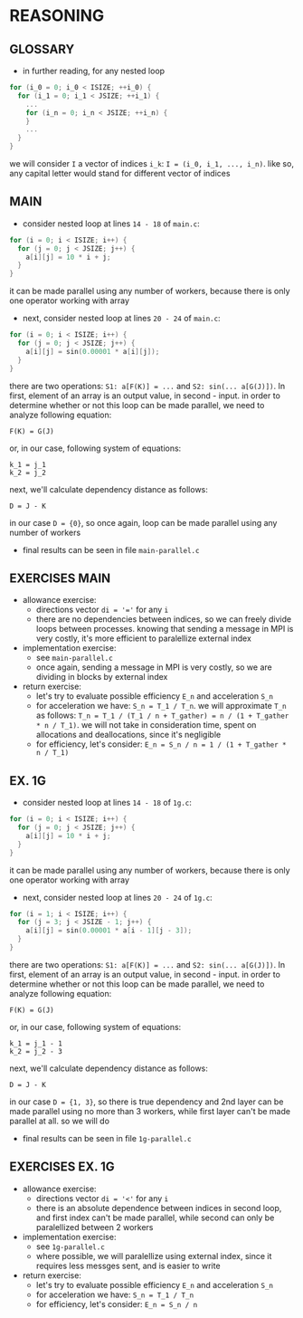 # REASONING

## GLOSSARY

- in further reading, for any nested loop

```C
for (i_0 = 0; i_0 < ISIZE; ++i_0) {
  for (i_1 = 0; i_1 < JSIZE; ++i_1) {
    ...
    for (i_n = 0; i_n < JSIZE; ++i_n) {
    }
    ...
  }
}
```

we will consider `I` a vector of indices `i_k`: `I = (i_0, i_1, ..., i_n)`. like so, any capital letter would stand for different vector of indices

## MAIN

- consider nested loop at lines `14 - 18` of `main.c`:

```C
for (i = 0; i < ISIZE; i++) {
  for (j = 0; j < JSIZE; j++) {
    a[i][j] = 10 * i + j;
  }
}
```

it can be made parallel using any number of workers, because there is only one operator working with array

- next, consider nested loop at lines `20 - 24` of `main.c`:

```C
for (i = 0; i < ISIZE; i++) {
  for (j = 0; j < JSIZE; j++) {
    a[i][j] = sin(0.00001 * a[i][j]);
  }
}
```

there are two operations: `S1: a[F(K)] = ...` and `S2: sin(... a[G(J)])`. In first, element of an array is an output value, in second - input.
in order to determine whether or not this loop can be made parallel, we need to analyze following equation:

`F(K) = G(J)`

or, in our case, following system of equations:

```
k_1 = j_1
k_2 = j_2
```

next, we'll calculate dependency distance as follows:

`D = J - K`

in our case `D = {0}`, so once again, loop can be made parallel using any number of workers

- final results can be seen in file `main-parallel.c`

## EXERCISES MAIN

- allowance exercise:
  - directions vector `di = '='` for any `i`
  - there are no dependencies between indices, so we can freely divide loops between processes. knowing that sending a message in MPI is very costly, it's more efficient to paralellize external index
- implementation exercise:
  - see `main-parallel.c`
  - once again, sending a message in MPI is very costly, so we are dividing in blocks by external index
- return exercise:
  - let's try to evaluate possible efficiency `E_n` and acceleration `S_n`
  - for acceleration we have: `S_n = T_1 / T_n`. we will approximate `T_n` as follows: `T_n = T_1 / (T_1 / n + T_gather) = n / (1 + T_gather * n / T_1)`. we will not take in consideration time, spent on allocations and deallocations, since it's negligible
  - for efficiency, let's consider: `E_n = S_n / n = 1 / (1 + T_gather * n / T_1)`

## EX. 1G

- consider nested loop at lines `14 - 18` of `1g.c`:

```C
for (i = 0; i < ISIZE; i++) {
  for (j = 0; j < JSIZE; j++) {
    a[i][j] = 10 * i + j;
  }
}
```

it can be made parallel using any number of workers, because there is only one operator working with array

- next, consider nested loop at lines `20 - 24` of `1g.c`:

```C
for (i = 1; i < ISIZE; i++) {
  for (j = 3; j < JSIZE - 1; j++) {
    a[i][j] = sin(0.00001 * a[i - 1][j - 3]);
  }
}
```

there are two operations: `S1: a[F(K)] = ...` and `S2: sin(... a[G(J)])`. In first, element of an array is an output value, in second - input.
in order to determine whether or not this loop can be made parallel, we need to analyze following equation:

`F(K) = G(J)`

or, in our case, following system of equations:

```
k_1 = j_1 - 1
k_2 = j_2 - 3
```

next, we'll calculate dependency distance as follows:

`D = J - K`

in our case `D = {1, 3}`, so there is true dependency and 2nd layer can be made parallel using no more than 3 workers, while first layer can't be made parallel at all. so we will do

- final results can be seen in file `1g-parallel.c`

## EXERCISES EX. 1G

- allowance exercise:
  - directions vector `di = '<'` for any `i`
  - there is an absolute dependence between indices in second loop, and first index can't be made parallel, while second can only be paralellized between 2 workers
- implementation exercise:
  - see `1g-parallel.c`
  - where possible, we will paralellize using external index, since it requires less messges sent, and is easier to write
- return exercise:
  - let's try to evaluate possible efficiency `E_n` and acceleration `S_n`
  - for acceleration we have: `S_n = T_1 / T_n`
  - for efficiency, let's consider: `E_n = S_n / n`

